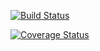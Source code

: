 
[![Build Status](https://travis-ci.org/hksoren/c4cs-advanced8.png)](https://travis-ci.org/hksoren/c4cs-advanced8)

[![Coverage Status](https://coveralls.io/repos/github/hksoren/c4cs-advanced8/badge.svg?branch=master)](https://coveralls.io/github/hksoren/c4cs-advanced8?branch=master)
